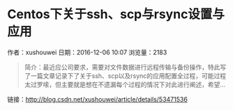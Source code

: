# Centos下关于ssh、scp与rsync设置与应用
作者：xushouwei
日期：2016-12-06 10:07
浏览量：2183
> 简介：最近应公司要求，需要对文件数据进行远程传输与备份操作，特此写了一篇文章记录下了关于ssh、scp以及rsync的应用配置全过程，可能过程太过罗嗦，但主要就是想在不遗漏每个过程的情况下对此进行阐述，希望...

 链接：http://blog.csdn.net/xushouwei/article/details/53471536
